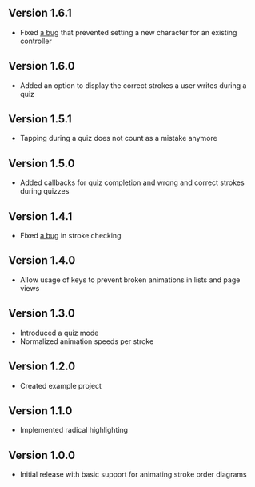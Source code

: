 ## Version 1.6.1

* Fixed [a bug](https://github.com/Mr-Pepe/stroke-order-animator/issues/17) that prevented setting a new character for an existing controller

## Version 1.6.0

* Added an option to display the correct strokes a user writes during a quiz

## Version 1.5.1

* Tapping during a quiz does not count as a mistake anymore

## Version 1.5.0

* Added callbacks for quiz completion and wrong and correct strokes during quizzes

## Version 1.4.1

* Fixed [a bug](https://github.com/Mr-Pepe/stroke-order-animator/issues/7) in stroke checking

## Version 1.4.0

* Allow usage of keys to prevent broken animations in lists and page views


## Version 1.3.0

* Introduced a quiz mode
* Normalized animation speeds per stroke

## Version 1.2.0

* Created example project


## Version 1.1.0

* Implemented radical highlighting


## Version 1.0.0

* Initial release with basic support for animating stroke order diagrams